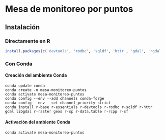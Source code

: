 # Mesa de monitoreo por puntos

## Instalación

### Directamente en R
```r
install.packages(c('devtools', 'rodbc', 'sqldf', 'httr', 'gdal', 'rgdal', 'libgdal', 'raster', 'geos', 'sp', 'data.table', 'rcpp', 'sf'))
```

### Con Conda
#### Creación del ambiente Conda
```shell
conda update conda
conda create -n mesa-monitoreo-puntos
conda activate mesa-monitoreo-puntos
conda config --env --add channels conda-forge
conda config --env --set channel_priority strict
conda install r-base r-essentials r-devtools r-rodbc r-sqldf r-httr gdal libgdal r-raster geos r-sp r-data.table r-rcpp r-sf
```

#### Activación del ambiente Conda
```shell
conda activate mesa-monitoreo-puntos
```
